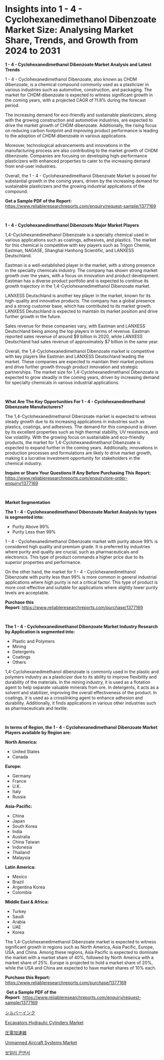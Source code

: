 <p><h1>Insights into 1 - 4 - Cyclohexanedimethanol Dibenzoate Market Size: Analysing Market Share, Trends, and Growth from 2024 to 2031</h1></p><p><strong>1 - 4 - Cyclohexanedimethanol Dibenzoate Market Analysis and Latest Trends</strong></p>
<p><p>1 - 4 - Cyclohexanedimethanol Dibenzoate, also known as CHDM dibenzoate, is a chemical compound commonly used as a plasticizer in various industries such as automotive, construction, and packaging. The market for CHDM dibenzoate is expected to witness significant growth in the coming years, with a projected CAGR of 11.8% during the forecast period.</p><p>The increasing demand for eco-friendly and sustainable plasticizers, along with the growing construction and automotive industries, are expected to drive the market growth of CHDM dibenzoate. Additionally, the rising focus on reducing carbon footprint and improving product performance is leading to the adoption of CHDM dibenzoate in various applications.</p><p>Moreover, technological advancements and innovations in the manufacturing process are also contributing to the market growth of CHDM dibenzoate. Companies are focusing on developing high-performance plasticizers with enhanced properties to cater to the increasing demand from end-user industries.</p><p>Overall, the 1 - 4 - Cyclohexanedimethanol Dibenzoate Market is poised for substantial growth in the coming years, driven by the increasing demand for sustainable plasticizers and the growing industrial applications of the compound.</p></p>
<p><strong>Get a Sample PDF of the Report:&nbsp;</strong> <a href="https://www.reliableresearchreports.com/enquiry/request-sample/1377169">https://www.reliableresearchreports.com/enquiry/request-sample/1377169</a></p>
<p>&nbsp;</p>
<p><strong>1 - 4 - Cyclohexanedimethanol Dibenzoate Major Market Players</strong></p>
<p><p>1,4-Cyclohexanedimethanol Dibenzoate is a specialty chemical used in various applications such as coatings, adhesives, and plastics. The market for this chemical is competitive with key players such as Trigon Chemie, Eastman, NAGASE, Shanghai Hanhong Scientific, and LANXESS Deutschland.</p><p>Eastman is a well-established player in the market, with a strong presence in the specialty chemicals industry. The company has shown strong market growth over the years, with a focus on innovation and product development. Eastman has a diverse product portfolio and is expected to continue its growth trajectory in the 1,4-Cyclohexanedimethanol Dibenzoate market.</p><p>LANXESS Deutschland is another key player in the market, known for its high-quality and innovative products. The company has a global presence and a strong customer base, which has contributed to its market growth. LANXESS Deutschland is expected to maintain its market position and drive further growth in the future.</p><p>Sales revenue for these companies vary, with Eastman and LANXESS Deutschland being among the top players in terms of revenue. Eastman reported sales revenue of around $9 billion in 2020, while LANXESS Deutschland had sales revenue of approximately $7 billion in the same year.</p><p>Overall, the 1,4-Cyclohexanedimethanol Dibenzoate market is competitive with key players like Eastman and LANXESS Deutschland leading the market. These companies are expected to maintain their market positions and drive further growth through product innovation and strategic partnerships. The market size for 1,4-Cyclohexanedimethanol Dibenzoate is expected to grow steadily in the coming years, driven by increasing demand for specialty chemicals in various industrial applications.</p></p>
<p>&nbsp;</p>
<p><strong>What Are The Key Opportunities For 1 - 4 - Cyclohexanedimethanol Dibenzoate Manufacturers?</strong></p>
<p><p>The 1,4-Cyclohexanedimethanol Dibenzoate market is expected to witness steady growth due to its increasing applications in industries such as plastics, coatings, and adhesives. The demand for this compound is driven by its excellent properties such as high thermal stability, UV resistance, and low volatility. With the growing focus on sustainable and eco-friendly products, the market for 1,4-Cyclohexanedimethanol Dibenzoate is expected to expand further in the coming years. Additionally, innovations in production processes and formulations are likely to drive market growth, making it a lucrative investment opportunity for stakeholders in the chemical industry.</p></p>
<p><strong>Inquire or Share Your Questions If Any Before Purchasing This Report:</strong> <a href="https://www.reliableresearchreports.com/enquiry/pre-order-enquiry/1377169">https://www.reliableresearchreports.com/enquiry/pre-order-enquiry/1377169</a></p>
<p>&nbsp;</p>
<p><strong>Market Segmentation</strong></p>
<p><strong>The 1 - 4 - Cyclohexanedimethanol Dibenzoate Market Analysis by types is segmented into:</strong></p>
<p><ul><li>Purity Above 99%</li><li>Purity Less than 99%</li></ul></p>
<p><p>1 - 4 - Cyclohexanedimethanol Dibenzoate market with purity above 99% is considered high quality and premium grade. It is preferred by industries where purity and quality are crucial, such as pharmaceuticals and electronics. This type of product commands a higher price due to its superior properties and performance.</p><p>On the other hand, the market for 1 - 4 - Cyclohexanedimethanol Dibenzoate with purity less than 99% is more common in general industrial applications where high purity is not a critical factor. This type of product is more cost-effective and suitable for applications where slightly lower purity levels are acceptable.</p></p>
<p><strong>Purchase this Report:&nbsp;</strong><a href="https://www.reliableresearchreports.com/purchase/1377169">https://www.reliableresearchreports.com/purchase/1377169</a></p>
<p>&nbsp;</p>
<p><strong>The 1 - 4 - Cyclohexanedimethanol Dibenzoate Market Industry Research by Application is segmented into:</strong></p>
<p><ul><li>Plastic and Polymers</li><li>Mining</li><li>Detergents</li><li>Coatings</li><li>Others</li></ul></p>
<p><p>1,4-Cyclohexanedimethanol dibenzoate is commonly used in the plastic and polymers industry as a plasticizer due to its ability to improve flexibility and durability of the materials. In the mining industry, it is used as a flotation agent to help separate valuable minerals from ore. In detergents, it acts as a solvent and stabilizer, improving the overall effectiveness of the product. In coatings, it is used as a crosslinking agent to enhance adhesion and durability. Additionally, it finds applications in various other industries such as pharmaceuticals and textile.</p></p>
<p>&nbsp;</p>
<p><strong>In terms of Region, the 1 - 4 - Cyclohexanedimethanol Dibenzoate Market Players available by Region are:</strong></p>
<p>
    <p> <strong> North America: </strong>
        <ul>
            <li>United States</li>
            <li>Canada</li>
        </ul>
        </p> 
    <p> <strong> Europe: </strong>
        <ul>
            <li>Germany</li>
            <li>France</li>
            <li>U.K.</li>
            <li>Italy</li>
            <li>Russia</li>
        </ul>
        </p> 
    <p> <strong> Asia-Pacific: </strong>
        <ul>
            <li>China</li>
            <li>Japan</li>
            <li>South Korea</li>
            <li>India</li>
            <li>Australia</li>
            <li>China Taiwan</li>
            <li>Indonesia</li>
            <li>Thailand</li>
            <li>Malaysia</li>
        </ul>
        </p> 
    <p> <strong> Latin America: </strong>
        <ul>
            <li>Mexico</li>
            <li>Brazil</li>
            <li>Argentina Korea</li>
            <li>Colombia</li>
        </ul>
        </p> 
    <p> <strong> Middle East & Africa: </strong>
        <ul>
            <li>Turkey</li>
            <li>Saudi</li>
            <li>Arabia</li>
            <li>UAE</li>
            <li>Korea</li>
        </ul>
    </p>
    </p>
<p><p>The 1,4-Cyclohexanedimethanol Dibenzoate market is expected to witness significant growth in regions such as North America, Asia Pacific, Europe, USA, and China. Among these regions, Asia Pacific is expected to dominate the market with a market share of 40%, followed by North America with a market share of 25%. Europe is projected to hold a market share of 20%, while the USA and China are expected to have market shares of 10% each.</p></p>
<p><strong>Purchase this Report: </strong><a href="https://www.reliableresearchreports.com/purchase/1377169">https://www.reliableresearchreports.com/purchase/1377169</a></p>
<p>&nbsp;<strong>Get a Sample PDF of the Report:&nbsp;&nbsp;</strong><a href="https://www.reliableresearchreports.com/enquiry/request-sample/1377169">https://www.reliableresearchreports.com/enquiry/request-sample/1377169</a></p>
<p><strong></strong></p>
<p><p><a href="https://medium.com/@valdineaxsouza/%E9%8A%80%E3%82%A4%E3%83%B3%E3%82%AF%E3%81%AE%E5%B8%82%E5%A0%B4%E3%82%B7%E3%82%A7%E3%82%A2%E3%81%AE%E9%80%B2%E5%8C%96%E3%81%A8%E5%B8%82%E5%A0%B4%E6%88%90%E9%95%B7%E3%83%88%E3%83%AC%E3%83%B3%E3%83%892024%E5%B9%B4%E3%81%8B%E3%82%892031%E5%B9%B4%E3%81%BE%E3%81%A7-366ed5742114">シルバーインク</a></p><p><a href="https://extreme-scabiosa-c81.notion.site/Excavators-Hydraulic-Cylinders-Market-Size-Reflecting-a-Forecast-Till-2031-Market-By-Type-By-Appli-86885f4a33004b4a9132a7bb74e75911">Excavators Hydraulic Cylinders Market</a></p><p><a href="https://medium.com/@valdineaxsouza/%E3%83%94%E3%82%A8%E3%82%BE%E9%9B%BB%E5%AD%90%E5%8A%A0%E9%80%9F%E5%BA%A6%E8%A8%88%E3%81%AE%E5%B8%82%E5%A0%B4%E6%8C%87%E6%A8%99%E3%81%AE%E8%A7%A3%E8%AA%AD-%E5%B8%82%E5%A0%B4%E3%82%B7%E3%82%A7%E3%82%A2-%E3%83%88%E3%83%AC%E3%83%B3%E3%83%89-%E6%88%90%E9%95%B7%E3%83%91%E3%82%BF%E3%83%BC%E3%83%B3-2fe94606a5ba">圧電加速器</a></p><p><a href="https://metal-farmhouse-e95.notion.site/Unmanned-Aircraft-Systems-Market-Research-Report-Reveals-The-Latest-Trends-And-Opportunities-of-this-2485fd0f1639436bbae66ae28e47d5e3">Unmanned Aircraft Systems Market</a></p><p><a href="https://medium.com/@deanwytalter456/%EB%B3%B4%EC%9D%BC%EB%9F%AC-%EC%BD%98%EB%8D%B4%EC%84%9C-%EC%8B%9C%EC%9E%A5-%EC%8B%9C%EC%9E%A5-cagr-%EC%8B%9C%EC%9E%A5-%EB%8F%99%ED%96%A5-%EB%B0%8F-%EC%84%B1%EC%9E%A5-%EC%A0%84%EB%9E%B5%EC%97%90-%EB%8C%80%ED%95%9C-%ED%86%B5%EC%B0%B0%EB%A0%A5-48c08cda474a">보일러 콘덴서</a></p></p>
